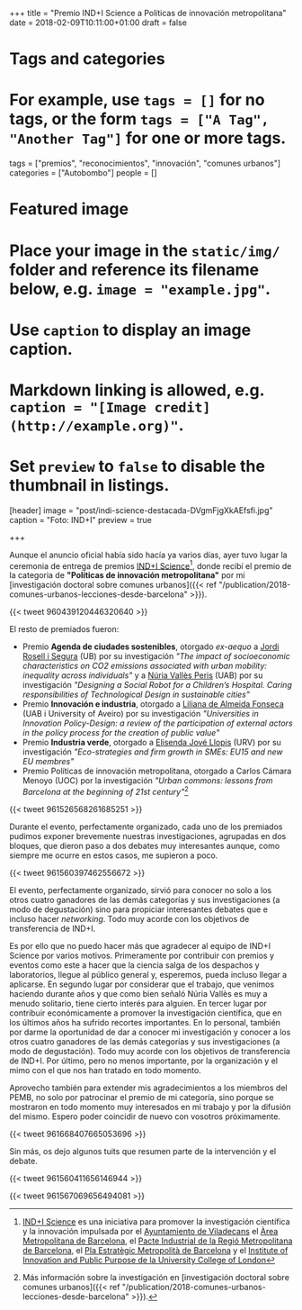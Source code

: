 +++
title = "Premio IND+I Science a Políticas de innovación metropolitana"
date = 2018-02-09T10:11:00+01:00
draft = false

# Tags and categories
# For example, use `tags = []` for no tags, or the form `tags = ["A Tag", "Another Tag"]` for one or more tags.
tags = ["premios", "reconocimientos", "innovación", "comunes urbanos"]
categories = ["Autobombo"]
people = []

# Featured image
# Place your image in the `static/img/` folder and reference its filename below, e.g. `image = "example.jpg"`.
# Use `caption` to display an image caption.
#   Markdown linking is allowed, e.g. `caption = "[Image credit](http://example.org)"`.
# Set `preview` to `false` to disable the thumbnail in listings.
[header]
image = "post/indi-science-destacada-DVgmFjgXkAEfsfi.jpg"
caption = "Foto: IND+I"
preview = true

+++

Aunque el anuncio oficial había sido hacía ya varios días, ayer tuvo lugar la ceremonia de entrega de premios [IND+I Science](http://indi.cat/indi-science/)[^INDI], donde recibí el premio de la categoria de **"Políticas de innovación metropolitana"** por mi [investigación doctoral sobre comunes urbanos]({{< ref "/publication/2018-comunes-urbanos-lecciones-desde-barcelona" >}}). <!--more-->

{{< tweet 960439120446320640 >}}

El resto de premiados fueron:

* Premio **Agenda de ciudades sostenibles**, otorgado *ex-aequo* a [Jordi Rosell i Segura](https://twitter.com/jordi__rosell) (UB) por su investigación *"The impact of socioeconomic characteristics on CO2 emissions associated with urban mobility: inequality across individuals"* y a [Núria Vallès Peris](https://twitter.com/nuriann77) (UAB) por su investigación *"Designing a Social Robot for a Children’s Hospital. Caring responsibilities of Technological Design in sustainable cities"*
* Premio **Innovación e industria**, otorgado a [Liliana de Almeida Fonseca](https://twitter.com/lilimafon) (UAB i University of Aveiro) por su investigación *"Universities in Innovation Policy-Design: a review of the participation of external actors in the policy process for the creation of public value"*
* Premio **Industria verde**, otorgado a [Elisenda Jové Llopis](https://twitter.com/elisenda_elis) (URV) por su investigación *"Eco-strategies and firm growth in SMEs: EU15 and new EU membres"*
* Premio Políticas de innovación metropolitana, otorgado a Carlos Cámara Menoyo (UOC) por la investigación *"Urban commons: lessons from Barcelona at the beginning of 21st century"*[^doctorado]

{{< tweet 961526568261685251 >}}


Durante el evento, perfectamente organizado, cada uno de los premiados pudimos exponer brevemente nuestras investigaciones, agrupadas en dos bloques, que dieron paso a dos debates muy interesantes aunque, como siempre me ocurre en estos casos, me supieron a poco.

{{< tweet 961560397462556672 >}}

El evento, perfectamente organizado, sirvió para conocer no solo a los otros cuatro ganadores de las demás categorías y sus investigaciones (a modo de degustación) sino para propiciar interesantes debates que e incluso hacer *networking*. Todo muy acorde con los objetivos de transferencia de IND+I.

Es por ello que no puedo hacer más que agradecer al equipo de IND+I Science por varios motivos. Primeramente por contribuir con premios y eventos como este a hacer que la ciencia salga de los despachos y laboratorios, llegue al público general y, esperemos, pueda incluso llegar a aplicarse. En segundo lugar por considerar que el trabajo, que venimos haciendo durante años y que como bien señaló Núria Vallès es muy a menudo solitario, tiene cierto interés para alguien. En tercer lugar por contribuir económicamente a promover la investigación científica, que en los últimos años ha sufrido recortes importantes. En lo personal, también por darme la oportunidad de dar a conocer mi investigación y conocer a los otros cuatro ganadores de las demás categorías y sus investigaciones (a modo de degustación). Todo muy acorde con los objetivos de transferencia de IND+I. Por último, pero no menos importante, por la organización y el mimo con el que nos han tratado en todo momento.

Aprovecho también para extender mis agradecimientos a los miembros del PEMB, no solo por patrocinar el premio de mi categoría, sino porque se mostraron en todo momento muy interesados en mi trabajo y por la difusión del mismo. Espero poder coincidir de nuevo con vosotros próximamente.

{{< tweet 961668407665053696 >}}

Sin más, os dejo algunos tuits que resumen parte de la intervención y el debate.

{{< tweet 961560411656146944 >}}

{{< tweet 961567069656494081 >}}



[^INDI]: [IND+I Science](http://indi.cat/indi-science/) es una iniciativa para promover la investigación científica y la innovación impulsada por el [Ayuntamiento de Viladecans](http://www.viladecans.cat) el [Àrea Metropolitana de Barcelona](http://www.amb.cat), el [Pacte Industrial de la Regió Metropolitana de Barcelona](http://www.pacteindustrial.org/), el [Pla Estratègic Metropolità de Barcelona](http://www.pemb.cat/) y el [Institute of Innovation and Public Purpose de la University College of London](https://www.ucl.ac.uk/bartlett/public-purpose/home)
[^doctorado]: Más información sobre la investigación en [investigación doctoral sobre comunes urbanos]({{< ref "/publication/2018-comunes-urbanos-lecciones-desde-barcelona" >}}).
